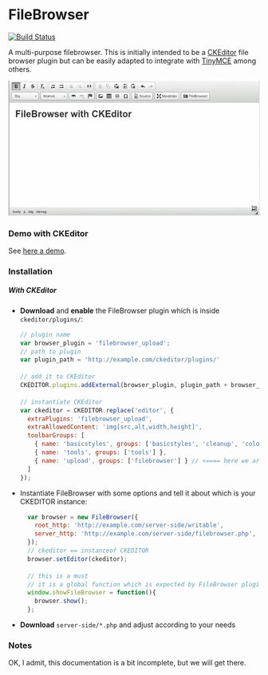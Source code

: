 # FileBrowser

[![Build Status](https://travis-ci.org/jonataswalker/FileBrowser.svg?branch=master)](https://travis-ci.org/jonataswalker/FileBrowser)

A multi-purpose filebrowser. This is initially intended to be a [CKEditor](http://ckeditor.com/) file browser plugin but can be easily adapted to integrate with [TinyMCE](https://www.tinymce.com/) among others.

![FileBrowser anim](https://raw.githubusercontent.com/jonataswalker/FileBrowser/screenshot/images/anim.gif)

### Demo with CKEditor
See [here a demo](http://rawgit.com/jonataswalker/FileBrowser/master/examples/ex1-ckeditor.html).

### Installation
##### With CKEditor
*  __Download__ and __enable__ the FileBrowser plugin which is inside `ckeditor/plugins/`:

    ```javascript
    // plugin name
    var browser_plugin = 'filebrowser_upload';
    // path to plugin
    var plugin_path = 'http://example.com/ckeditor/plugins/'
    
    // add it to CKEditor
    CKEDITOR.plugins.addExternal(browser_plugin, plugin_path + browser_plugin + '/');
    
    // instantiate CKEditor
    var ckeditor = CKEDITOR.replace('editor', {
      extraPlugins: 'filebrowser_upload',
      extraAllowedContent: 'img[src,alt,width,height]',
      toolbarGroups: [
        { name: 'basicstyles', groups: ['basicstyles', 'cleanup', 'colors'] },
        { name: 'tools', groups: ['tools'] },
        { name: 'upload', groups: ['filebrowser'] } // <==== here we are
      ]
    });
    ```

* Instantiate FileBrowser with some options and tell it about which is your CKEDITOR instance:
    ```javascript
      var browser = new FileBrowser({
        root_http: 'http://example.com/server-side/writable',
        server_http: 'http://example.com/server-side/filebrowser.php',
      });
      // ckeditor == instanceof CKEDITOR
      browser.setEditor(ckeditor);
      
      // this is a must
      // it is a global function which is expected by FileBrowser plugin
      window.showFileBrowser = function(){
        browser.show();
      };
    ```

*  __Download__ `server-side/*.php` and adjust according to your needs

### Notes

OK, I admit, this documentation is a bit incomplete, but we will get there.